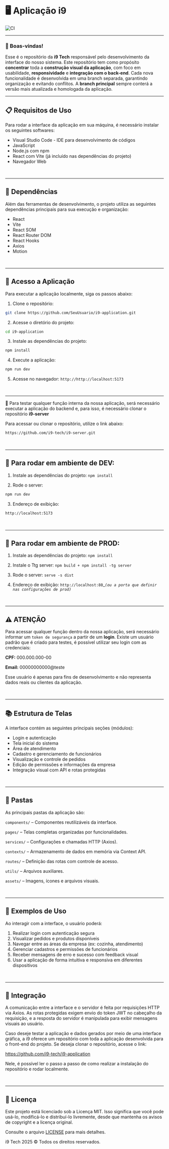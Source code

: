 # 🖥️ Aplicação i9
![CI](https://github.com/i9-tech/i9-application/actions/workflows/i9-application-ci.yml/badge.svg?branch=develop)

***

### 🌟 Boas-vindas!
Esse é o repositório da **i9 Tech** responsável pelo desenvolvimento da interface do nosso sistema. Este repositório tem como propósito **concentrar** toda a **construção visual da aplicação**, com foco em usabilidade, **responsividade** e **integração com o back-end**. Cada nova funcionalidade é desenvolvida em uma branch separada, garantindo organização e evitando conflitos. A **branch principal** sempre conterá a versão mais atualizada e homologada da aplicação.

***

## 📋 Requisitos de Uso
Para rodar a interface da aplicação em sua máquina, é necessário instalar os seguintes softwares:
- Visual Studio Code - IDE para desenvolvimento de códigos
- JavaScript
- Node.js com npm
- React com Vite (já incluído nas dependências do projeto)
- Navegador Web

<br/>

***

## 🧳 Dependências
Além das ferramentas de desenvolvimento, o projeto utiliza as seguintes dependências principais para sua execução e organização:
- React
- Vite
- React SOM
- React Router DOM
- React Hooks
- Axios
- Motion

<br/>

***

## 🔑 Acesso a Aplicação
Para executar a aplicação localmente, siga os passos abaixo:
1. Clone o repositório:
```sh
git clone https://github.com/SeuUsuario/i9-application.git
```
2. Acesse o diretório do projeto:
```sh
cd i9-application
```
3. Instale as dependências do projeto:
```sh
npm install
```
4. Execute a aplicação:
```sh
npm run dev
```
5. Acesse no navegador:
`http://http://localhost:5173`

<br/>

***

📌 Para testar qualquer função interna da nossa aplicação, será necessário executar a aplicação do backend e, para isso, é necessário clonar o repositório **i9-server**

Para acessar ou clonar o repositório, utilize o link abaixo:
```sh
https://github.com/i9-tech/i9-server.git
```

<br/>

***

## 🔧 Para rodar em  ambiente de DEV:
1. Instale as dependências do projeto:
`npm install`

2. Rode o server:
```sh
npm run dev
```

3. Endereço de exibição:
```sh
http://localhost:5173
```

<br/>

***

## 🚀 Para rodar em  ambiente de PROD:
1. Instale as dependências do projeto:
`npm install`

2. Instale o Ttg server:
`npm build + npm install -tg server`

3. Rode o server:
`serve -s dist`

4. Endereço de exibição:
`http://localhost:80`_*`(ou a porta que definir nas configurações de prod)`*

<br/>

***

## ⚠️ ATENÇÃO
Para acessar qualquer função dentro da nossa aplicação, será necessário informar um `token de segurança` a partir de um **login**. Existe um usuário padrão que é criado para testes, é possível utilizar seu login com as credenciais:

**CPF:** 000.000.000-00

**Email:** 00000000000@teste

Esse usuário é apenas para fins de desenvolvimento e não representa dados reais ou clientes da aplicação.

<br/>

***

## 📚 Estrutura de Telas
A interface contém as seguintes principais seções (módulos):
- Login e autenticação
- Tela inicial do sistema
- Área de atendimento
- Cadastro e gerenciamento de funcionários
- Visualização e controle de pedidos
- Edição de permissões e informações da empresa
- Integração visual com API e rotas protegidas

<br/>

***

## 📂 Pastas
As principais pastas da aplicação são:

`components/` – Componentes reutilizáveis da interface.

`pages/` – Telas completas organizadas por funcionalidades.

`services/` – Configurações e chamadas HTTP (Axios).

`contexts/` – Armazenamento de dados em memória via Context API.

`routes/` – Definição das rotas com controle de acesso.

`utils/` – Arquivos auxiliares.

`assets/` – Imagens, ícones e arquivos visuais.

<br/>

***

## 🧪 Exemplos de Uso
Ao interagir com a interface, o usuário poderá:

1. Realizar login com autenticação segura
2. Visualizar pedidos e produtos disponíveis
3. Navegar entre as áreas da empresa (ex: cozinha, atendimento)
4. Gerenciar cadastros e permissões de funcionários
5. Receber mensagens de erro e sucesso com feedback visual
6. Usar a aplicação de forma intuitiva e responsiva em diferentes dispositivos

<br/>

***

## 🔗 Integração
A comunicação entre a interface e o servidor é feita por requisições HTTP via Axios. As rotas protegidas exigem envio do token JWT no cabeçalho da requisição, e a resposta do servidor é manipulada para exibir mensagens visuais ao usuário.

Caso deseje testar a aplicação e dados gerados por meio de uma interface gráfica, a i9 oferece um repositório com toda a aplicação desenvolvida para o front-end do projeto. Se deseja clonar o repositório, acesse o link:

https://github.com/i9-tech/i9-application

Nele, é possível ler o passo a passo de como realizar a instalação do repositório e rodar localmente.

<br/>

***

## 📜 Licença
Este projeto está licenciado sob a Licença MIT. Isso significa que você pode usá-lo, modificá-lo e distribuí-lo livremente, desde que mantenha os avisos de copyright e a licença original.

Consulte o arquivo [LICENSE](./LICENSE) para mais detalhes.

i9 Tech 2025 &copy; Todos os direitos reservados.
